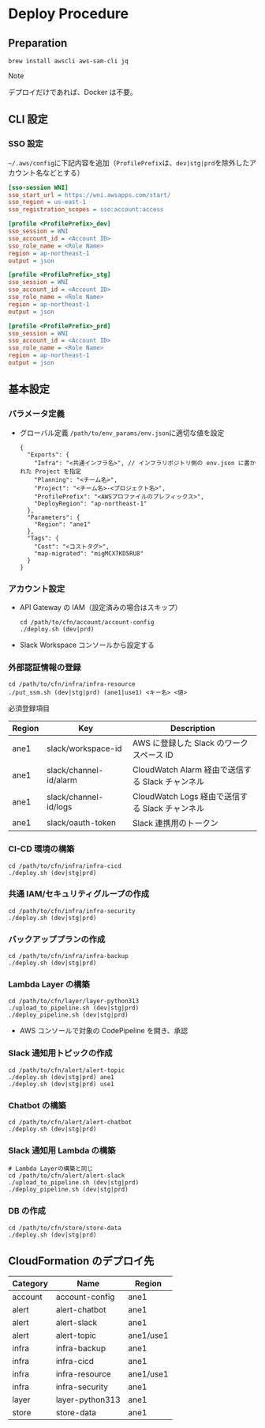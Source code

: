 # Deploy Procedure

## Preparation

```shell
brew install awscli aws-sam-cli jq
```

> [!NOTE]
> デプロイだけであれば、Docker は不要。

## CLI 設定

### SSO 設定

`~/.aws/config`に下記内容を追加（`ProfilePrefix`は、`dev|stg|prd`を除外したアカウント名などとする）

```ini
[sso-session WNI]
sso_start_url = https://wni.awsapps.com/start/
sso_region = us-east-1
sso_registration_scopes = sso:account:access

[profile <ProfilePrefix>_dev]
sso_session = WNI
sso_account_id = <Account ID>
sso_role_name = <Role Name>
region = ap-northeast-1
output = json

[profile <ProfilePrefix>_stg]
sso_session = WNI
sso_account_id = <Account ID>
sso_role_name = <Role Name>
region = ap-northeast-1
output = json

[profile <ProfilePrefix>_prd]
sso_session = WNI
sso_account_id = <Account ID>
sso_role_name = <Role Name>
region = ap-northeast-1
output = json
```

## 基本設定

### パラメータ定義

- グローバル定義
  `/path/to/env_params/env.json`に適切な値を設定

  ```jsonc
  {
    "Exports": {
      "Infra": "<共通インフラ名>", // インフラリポジトリ側の env.json に書かれた Project を指定
      "Planning": "<チーム名>",
      "Project": "<チーム名>-<プロジェクト名>",
      "ProfilePrefix": "<AWSプロファイルのプレフィックス>",
      "DeployRegion": "ap-northeast-1"
    },
    "Parameters": {
      "Region": "ane1"
    },
    "Tags": {
      "Cost": "<コストタグ>",
      "map-migrated": "migMCX7KD5RU8"
    }
  }
  ```

### アカウント設定

- API Gateway の IAM（設定済みの場合はスキップ）

  ```shell
  cd /path/to/cfn/account/account-config
  ./deploy.sh (dev|prd)
  ```

- Slack Workspace
  コンソールから設定する

### 外部認証情報の登録

```shell
cd /path/to/cfn/infra/infra-resource
./put_ssm.sh (dev|stg|prd) (ane1|use1) <キー名> <値>
```

必須登録項目

| Region | Key                    | Description                                      |
| ------ | ---------------------- | ------------------------------------------------ |
| ane1   | slack/workspace-id     | AWS に登録した Slack のワークスペース ID         |
| ane1   | slack/channel-id/alarm | CloudWatch Alarm 経由で送信する Slack チャンネル |
| ane1   | slack/channel-id/logs  | CloudWatch Logs 経由で送信する Slack チャンネル  |
| ane1   | slack/oauth-token      | Slack 連携用のトークン                           |

### CI-CD 環境の構築

```shell
cd /path/to/cfn/infra/infra-cicd
./deploy.sh (dev|stg|prd)
```

### 共通 IAM/セキュリティグループの作成

```shell
cd /path/to/cfn/infra/infra-security
./deploy.sh (dev|stg|prd)
```

### バックアッププランの作成

```shell
cd /path/to/cfn/infra/infra-backup
./deploy.sh (dev|stg|prd)
```

### Lambda Layer の構築

```shell
cd /path/to/cfn/layer/layer-python313
./upload_to_pipeline.sh (dev|stg|prd)
./deploy_pipeline.sh (dev|stg|prd)
```

- AWS コンソールで対象の CodePipeline を開き、承認

### Slack 通知用トピックの作成

```shell
cd /path/to/cfn/alert/alert-topic
./deploy.sh (dev|stg|prd) ane1
./deploy.sh (dev|stg|prd) use1
```

### Chatbot の構築

```shell
cd /path/to/cfn/alert/alert-chatbot
./deploy.sh (dev|stg|prd)
```

### Slack 通知用 Lambda の構築

```shell
# Lambda Layerの構築と同じ
cd /path/to/cfn/alert/alert-slack
./upload_to_pipeline.sh (dev|stg|prd)
./deploy_pipeline.sh (dev|stg|prd)
```

### DB の作成

```shell
cd /path/to/cfn/store/store-data
./deploy.sh (dev|stg|prd)
```

## CloudFormation のデプロイ先

| Category | Name            | Region    |
| -------- | --------------- | --------- |
| account  | account-config  | ane1      |
| alert    | alert-chatbot   | ane1      |
| alert    | alert-slack     | ane1      |
| alert    | alert-topic     | ane1/use1 |
| infra    | infra-backup    | ane1      |
| infra    | infra-cicd      | ane1      |
| infra    | infra-resource  | ane1/use1 |
| infra    | infra-security  | ane1      |
| layer    | layer-python313 | ane1      |
| store    | store-data      | ane1      |
